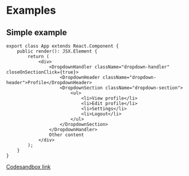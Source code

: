 # Examples

## Simple example

```tsx
export class App extends React.Component {
    public render(): JSX.Element {
        return (
            <div>
                <DropdownHandler className="dropdown-handler" closeOnSectionClick={true}>
                    <DropdownHeader className="dropdown-header">Profile</DropdownHeader>
                    <DropdownSection className="dropdown-section">
                        <ul>
                            <li>View profile</li>
                            <li>Edit profile</li>
                            <li>Settings</li>
                            <li>Logout</li>
                        </ul>
                    </DropdownSection>
                </DropdownHandler>
                Other content
            </div>
        );
    }
}
```

[Codesandbox link](https://github.com/SimplrJS/simplr-dropdown/tree/master/examples/simple-example)
